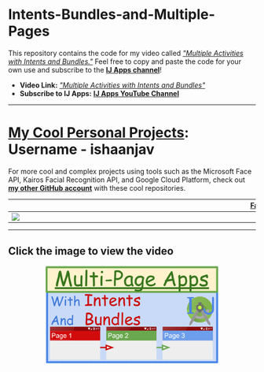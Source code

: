 # Intents-Bundles-and-Multiple-Pages
This repository contains the code for my video called [*"Multiple Activities with Intents and Bundles."*](https://www.youtube.com/watch?v=efY_P8mKUdA) Feel free to copy and paste the code for your own use and subscribe to the [**IJ Apps channel**](https://www.youtube.com/channel/UCLQUpH7SdkAXAeK6jeeF8zg)!

- **Video Link:** [*"Multiple Activities with Intents and Bundles"*](https://www.youtube.com/watch?v=efY_P8mKUdA)
- **Subscribe to IJ Apps:** [**IJ Apps YouTube Channel**](https://www.youtube.com/channel/UCLQUpH7SdkAXAeK6jeeF8zg)

-----

# [**My Cool Personal Projects**](https://github.com/ishaanjav): Username - ishaanjav

For more cool and complex projects using tools such as the Microsoft Face API, Kairos Facial Recognition API, and Google Cloud Platform, check out [**my other GitHub account**](https://github.com/ishaanjav) with these cool repositories.



| [**Facial Recognition App with Kairos API (REALLY Good!)**](https://github.com/ishaanjav/Kairos_Face_Recognition "Kairos GitHub Repository")| [Face Analyzer Android App](https://github.com/ishaanjav/Face_Analyzer "Face Analyzer Repository")  	| [**Facial Recognition App with Weka ML (FREE and really good!)**](https://github.com/ishaanjav/Weka-ML-Face-Recognition "Weka ML: Facial Recognition App Repository")    |
|---	|---	|---  |
|  [<img align = "left" src="https://github.com/ishaanjav/Kairos_Face_Recognition/blob/master/Full%20Process.gif" width = "1350">](https://github.com/ishaanjav/Kairos_Face_Recognition "Facial Recognition with Kairos Example Gif") 	| [<img align = "left" src="https://github.com/ishaanjav/Face_Analyzer/blob/master/Face%20Analyzer%20Demo.gif" width = "1200">](https://github.com/ishaanjav/Face_Analyzer "Face Analyzer Example Gif")| [<img align = "left" src="https://github.com/ishaanjav/Weka-ML-Face-Recognition/blob/master/Using%20the%20App%20Gif.gif" width = "1200">](https://github.com/ishaanjav/Weka-ML-Face-Recognition "Weka ML Facial Recognition Gif")   |

-----

## Click the image to view the video

<div align = "center" width="100%">
   
[<img src="https://github.com/IJ-Apps/Intents-Bundles-and-Multiple-Pages/blob/master/Video%20Thumbnail.PNG" width="70%">](https://www.youtube.com/watch?v=efY_P8mKUdA "Multiple Activities with Intents and Bundles")
   
   </div>
